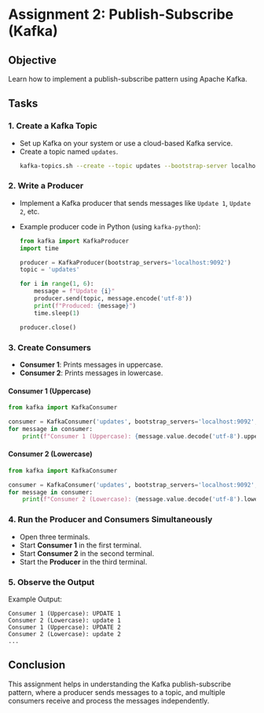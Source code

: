 # Assignment 2: Publish-Subscribe (Kafka)

## Objective
Learn how to implement a publish-subscribe pattern using Apache Kafka.

## Tasks

### 1. Create a Kafka Topic
- Set up Kafka on your system or use a cloud-based Kafka service.
- Create a topic named `updates`.
  ```sh
  kafka-topics.sh --create --topic updates --bootstrap-server localhost:9092 --partitions 1 --replication-factor 1
  ```

### 2. Write a Producer
- Implement a Kafka producer that sends messages like `Update 1`, `Update 2`, etc.
- Example producer code in Python (using `kafka-python`):
  
  ```python
  from kafka import KafkaProducer
  import time

  producer = KafkaProducer(bootstrap_servers='localhost:9092')
  topic = 'updates'

  for i in range(1, 6):
      message = f"Update {i}"
      producer.send(topic, message.encode('utf-8'))
      print(f"Produced: {message}")
      time.sleep(1)

  producer.close()
  ```

### 3. Create Consumers
- **Consumer 1**: Prints messages in uppercase.
- **Consumer 2**: Prints messages in lowercase.

#### Consumer 1 (Uppercase)
```python
from kafka import KafkaConsumer

consumer = KafkaConsumer('updates', bootstrap_servers='localhost:9092', auto_offset_reset='earliest')
for message in consumer:
    print(f"Consumer 1 (Uppercase): {message.value.decode('utf-8').upper()}")
```

#### Consumer 2 (Lowercase)
```python
from kafka import KafkaConsumer

consumer = KafkaConsumer('updates', bootstrap_servers='localhost:9092', auto_offset_reset='earliest')
for message in consumer:
    print(f"Consumer 2 (Lowercase): {message.value.decode('utf-8').lower()}")
```

### 4. Run the Producer and Consumers Simultaneously
- Open three terminals.
- Start **Consumer 1** in the first terminal.
- Start **Consumer 2** in the second terminal.
- Start the **Producer** in the third terminal.

### 5. Observe the Output
Example Output:
```
Consumer 1 (Uppercase): UPDATE 1
Consumer 2 (Lowercase): update 1
Consumer 1 (Uppercase): UPDATE 2
Consumer 2 (Lowercase): update 2
...
```

## Conclusion
This assignment helps in understanding the Kafka publish-subscribe pattern, where a producer sends messages to a topic, and multiple consumers receive and process the messages independently.

